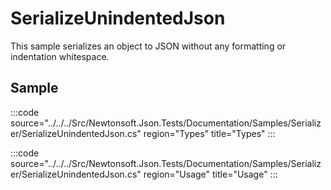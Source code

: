﻿# SerializeUnindentedJson

This sample serializes an object to JSON without any formatting or indentation whitespace. 

## Sample

:::code source="../../../Src/Newtonsoft.Json.Tests/Documentation/Samples/Serializer/SerializeUnindentedJson.cs" region="Types" title="Types" :::

:::code source="../../../Src/Newtonsoft.Json.Tests/Documentation/Samples/Serializer/SerializeUnindentedJson.cs" region="Usage" title="Usage" :::
